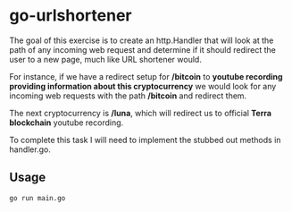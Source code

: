 # go-urlshortener


The goal of this exercise is to create an http.Handler that will look at the path of any incoming web request and determine if it should redirect the user to a new page, much like URL shortener would.

For instance, if we have a redirect setup for **/bitcoin** to **youtube recording providing information about this cryptocurrency** we would look for any incoming web requests with the path **/bitcoin** and redirect them.


The next cryptocurrency is **/luna**, which will redirect us to official **Terra blockchain** youtube recording.

To complete this task I will need to implement the stubbed out methods in handler.go. 


## Usage
```
go run main.go
```
